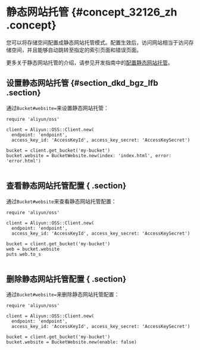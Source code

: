 # 静态网站托管 {#concept_32126_zh .concept}

您可以将存储空间配置成静态网站托管模式。配置生效后，访问网站相当于访问存储空间，并且能够自动跳转至指定的索引页面和错误页面。

更多关于静态网站托管的介绍，请参见开发指南中的[配置静态网站托管](../../../../cn.zh-CN/开发指南/静态网站托管/配置静态网站托管.md#)。

## 设置静态网站托管 {#section_dkd_bgz_lfb .section}

通过`Bucket#website=`来设置静态网站托管：

```language-ruby
require 'aliyun/oss'

client = Aliyun::OSS::Client.new(
  endpoint: 'endpoint',
  access_key_id: 'AccessKeyId', access_key_secret: 'AccessKeySecret')

bucket = client.get_bucket('my-bucket')
bucket.website = BucketWebsite.new(index: 'index.html', error: 'error.html')
			
```

## 查看静态网站托管配置 { .section}

通过`Bucket#website`来查看静态网站托管配置：

```language-ruby
require 'aliyun/oss'

client = Aliyun::OSS::Client.new(
  endpoint: 'endpoint',
  access_key_id: 'AccessKeyId', access_key_secret: 'AccessKeySecret')

bucket = client.get_bucket('my-bucket')
web = bucket.website
puts web.to_s
			
```

## 删除静态网站托管配置 { .section}

通过`Bucket#website=`来删除静态网站托管配置：

```language-ruby
require 'aliyun/oss'

client = Aliyun::OSS::Client.new(
  endpoint: 'endpoint',
  access_key_id: 'AccessKeyId', access_key_secret: 'AccessKeySecret')

bucket = client.get_bucket('my-bucket')
bucket.website = BucketWebsite.new(enable: false)
			
```

